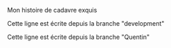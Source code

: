 Mon histoire de cadavre exquis

Cette ligne est écrite depuis la branche "development"

Cette ligne est écrite depuis la branche "Quentin"
